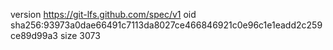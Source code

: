version https://git-lfs.github.com/spec/v1
oid sha256:93973a0dae66491c7113da8027ce466846921c0e96c1e1eadd2c259ce89d99a3
size 3073
